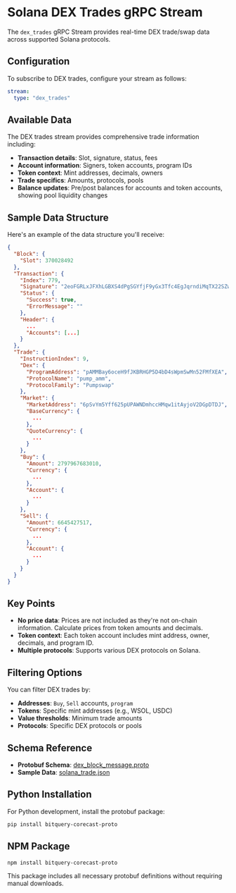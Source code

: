 # Solana DEX Trades gRPC Stream

The `dex_trades` gRPC Stream provides real-time DEX trade/swap data across supported Solana protocols. 

## Configuration

To subscribe to DEX trades, configure your stream as follows:

```yaml
stream:
  type: "dex_trades"
```

## Available Data

The DEX trades stream provides comprehensive trade information including:

- **Transaction details**: Slot, signature, status, fees
- **Account information**: Signers, token accounts, program IDs
- **Token context**: Mint addresses, decimals, owners
- **Trade specifics**: Amounts, protocols, pools
- **Balance updates**: Pre/post balances for accounts and token accounts, showing pool liquidity changes

## Sample Data Structure

Here's an example of the data structure you'll receive:

```json
{
  "Block": {
    "Slot": 370028492
  },
  "Transaction": {
    "Index": 779,
    "Signature": "2eoFGRLxJFXhLGBXS4dPgSGYfjF9yGx3Tfc4EgJqrndiMqTX22SZwaH1E8E8p7333z2CWqofY8YvJgB7DN6hJv1L",
    "Status": {
      "Success": true,
      "ErrorMessage": ""
    },
    "Header": {
      ...
      "Accounts": [...]
    }
  },
  "Trade": {
    "InstructionIndex": 9,
    "Dex": {
      "ProgramAddress": "pAMMBay6oceH9fJKBRHGP5D4bD4sWpmSwMn52FMfXEA",
      "ProtocolName": "pump_amm",
      "ProtocolFamily": "Pumpswap"
    },
    "Market": {
      "MarketAddress": "6pSvYm5Yff625pUPAWNDmhccHMqw1itAyjoV2DGpDTDJ",
      "BaseCurrency": {
        ...
      },
      "QuoteCurrency": {
        ...
      }
    },
    "Buy": {
      "Amount": 2797967683010,
      "Currency": {
        ...
      },
      "Account": {
        ...
      }
    },
    "Sell": {
      "Amount": 6645427517,
      "Currency": {
        ...
      },
      "Account": {
        ...
      }
    }
  }
}
```

## Key Points

- **No price data**: Prices are not included as they're not on-chain information. Calculate prices from token amounts and decimals.
- **Token context**: Each token account includes mint address, owner, decimals, and program ID.
- **Multiple protocols**: Supports various DEX protocols on Solana.

## Filtering Options

You can filter DEX trades by:

- **Addresses**: `Buy`, `Sell` accounts, `program`
- **Tokens**: Specific mint addresses (e.g., WSOL, USDC)
- **Value thresholds**: Minimum trade amounts
- **Protocols**: Specific DEX protocols or pools

## Schema Reference

- **Protobuf Schema**: [dex_block_message.proto](https://github.com/bitquery/streaming_protobuf/blob/main/solana/dex_block_message.proto)
- **Sample Data**: [solana_trade.json](https://github.com/bitquery/grpc-code-samples/blob/main/data-sample/solana_trade.json)

## Python Installation

For Python development, install the protobuf package:

```bash
pip install bitquery-corecast-proto
```
## NPM Package

```bash
npm install bitquery-corecast-proto
```

This package includes all necessary protobuf definitions without requiring manual downloads.
